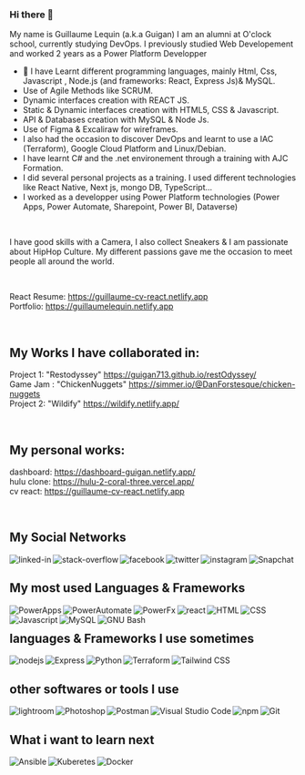 ### Hi there 👋

 My name is Guillaume Lequin (a.k.a Guigan) 
 I am an alumni at O'clock school, currently studying DevOps.
 I previously studied Web Developement and worked 2 years as a Power Platform Developper
  - 🔭 I have Learnt different programming languages, mainly Html, Css, Javascript , Node.js (and frameworks: React, Express Js)& MySQL.
  - Use of Agile Methods like SCRUM.
  - Dynamic interfaces creation with REACT JS.
  - Static & Dynamic interfaces creation with HTML5, CSS & Javascript.
  - API & Databases creation with MySQL & Node Js.
  - Use of Figma & Excaliraw for wireframes.
  - I also had the occasion to discover DevOps and learnt to use a IAC (Terraform), Google Cloud Platform and Linux/Debian.
  - I have learnt C# and the .net environement through a training with AJC Formation.
  - I did several personal projects as a training. I used different technologies like React Native, Next js, mongo DB, TypeScript...
  - I worked as a developper using Power Platform technologies (Power Apps, Power Automate, Sharepoint, Power BI, Dataverse)

<br>

   I have good skills with a Camera, I also collect Sneakers & I am passionate about HipHop Culture. My different passions gave me the occasion to meet people all around the world. 
  
<br>

React Resume: https://guillaume-cv-react.netlify.app
<br>
Portfolio: https://guillaumelequin.netlify.app

<br>

## My Works I have collaborated in: 

Project 1: "Restodyssey" https://guigan713.github.io/restOdyssey/
<br>
Game Jam : "ChickenNuggets" https://simmer.io/@DanForstesque/chicken-nuggets
<br>
Project 2: "Wildify" https://wildify.netlify.app/

<br>

## My personal works:

dashboard: https://dashboard-guigan.netlify.app/
<br>
hulu clone: https://hulu-2-coral-three.vercel.app/
<br>
cv react: https://guillaume-cv-react.netlify.app

<br>

## My Social Networks
[<img align="left" alt="linked-in" src="https://img.shields.io/badge/linkedin-%230077B5.svg?&style=for-the-badge&logo=linkedin&logoColor=white&style=plastic" />](https://www.linkedin.com/in/guillaume-lequin-500866171/)
[<img align="left" alt="stack-overflow" src="https://shields.io/badge/-Stack%20Overflow-F58025?&logo=Stack%20Overflow&logoColor=white&style=plastic" />](https://stackoverflow.com/users/16815620/guillaume-lequin)
[<img align="left" alt="facebook" src="https://img.shields.io/badge/facebook-%231877F2.svg?&style=for-the-badge&logo=facebook&logoColor=white&style=plastic" />](https://www.facebook.com/riley.macfadden/)
[<img align="left" alt="twitter" src="https://img.shields.io/badge/twitter-%231DA1F2.svg?&style=for-the-badge&logo=twitter&logoColor=white&style=plastic" />](https://twitter.com/Guigan713)
[<img align="left" alt="instagram" src="https://shields.io/badge/-Instagram-ff69b4?&logo=Instagram&logoColor=white&style=plastic" />](https://www.instagram.com/Guigan713)
[<img align="left" alt="Snapchat" src="https://shields.io/badge/-Snapchat-FFFC00?&logo=Snapchat&logoColor=white&style=plastic" />](https://www.snapchat.com/Guigan713)


<br>


## My most used Languages & Frameworks
<img align="left" alt="PowerApps" src="https://shields.io/badge/-Power%20Apps-742774?&logo=Power%20Apps&logoColor=white&style=plastic" />
<img align="left" alt="PowerAutomate" src="https://shields.io/badge/-Power%20Automate-0066FF?&logo=Power%20Automate&logoColor=white&style=plastic" />
<img align="left" alt="PowerFx" src="https://shields.io/badge/-Power%20Fx-7F2157?&logo=Power%20Fx&logoColor=white&style=plastic" />
<img align="left" alt="react" src="https://shields.io/badge/-React-61DAFB?&logo=React&logoColor=white&style=plastic" />
<img align="left" alt="HTML" src="https://shields.io/badge/-HTML5-E34F26?&logo=HTML5&logoColor=white&style=plastic" />
<img align="left" alt="CSS" src="https://shields.io/badge/-CSS3-1572B6?&logo=CSS3&logoColor=white&style=plastic" />
<img align="left" alt="Javascript" src="https://shields.io/badge/-JavaScript-F7DF1E?&logo=JavaScript&logoColor=white&style=plastic" />
<img align="left" alt="MySQL" src="https://shields.io/badge/-MySQL-4479A1?&logo=MySQL&logoColor=white&style=plastic" />
<img align="left" alt="GNU Bash" src="https://shields.io/badge/-GNU%20Bash-4EAA25?&logo=GNU%20Bash&logoColor=white&style=plastic" />


<br>


## languages & Frameworks I use sometimes
<img align="left" alt="nodejs" src="https://img.shields.io/badge/node.js%20-%2343853D.svg?&style=for-the-badge&logo=node.js&logoColor=white&style=plastic" />
<img align="left" alt="Express" src="https://shields.io/badge/-Express-000000?&logo=Express&logoColor=white&style=plastic" />
<img align="left" alt="Python" src="https://shields.io/badge/-Python-3776AB?&logo=Python&logoColor=white&style=plastic" />
<img align="left" alt="Terraform" src="https://shields.io/badge/-Terraform-7B42BC?&logo=Terraform&logoColor=white&style=plastic" />
<img align="left" alt="Tailwind CSS" src="https://shields.io/badge/-Tailwind%20CSS-38B2AC?&logo=Tailwind%20CSS&logoColor=white&style=plastic" />

<br>


## other softwares or tools I use 
<img align="left" alt="lightroom" src="https://shields.io/badge/-Adobe%20Lightroom-31A8FF?&logo=Adobe%20Lightroom&logoColor=white&style=plastic" />
<img align="left" alt="Photoshop" src="https://shields.io/badge/-Adobe%20Photoshop-31A8FF?&logo=Adobe%20Photoshop&logoColor=white&style=plastic" />
<img align="left" alt="Postman" src="https://shields.io/badge/-Postman-FF6C37?&logo=Postman&logoColor=white&style=plastic" />
<img align="left" alt="Visual Studio Code" src="https://shields.io/badge/-Visual%20Studio%20Code-007ACC?&logo=Visual%20Studio%20Code&logoColor=white&style=plastic" />
<img align="left" alt="npm" src="https://shields.io/badge/-npm-CB3837?&logo=npm&logoColor=white&style=plastic" />
<img align="left" alt="Git" src="https://shields.io/badge/-Git-F05032?&logo=Git&logoColor=white&style=plastic" />
<!-- <img align="left" alt="Gulp" src="https://shields.io/badge/-Gulp-CF4647?&logo=Gulp&logoColor=white&style=plastic" /> -->
<!-- <img align="left" alt="Linux" src="https://shields.io/badge/-Linux-FCC624?&logo=Linux&logoColor=white&style=plastic" /> -->
<!-- <img align="left" alt="Raspberry Pi" src="https://shields.io/badge/-Raspberry%20Pi-A22846?&logo=Raspberry%20Pi&logoColor=white&style=plastic" /> -->


<br>


## What i want to learn next
<img align="left" alt="Ansible" src="https://shields.io/badge/-Ansible-EE0000?&logo=Ansible&logoColor=white&style=plastic" />
<img align="left" alt="Kuberetes" src="https://shields.io/badge/-Kubernetes-326CE5?&logo=Kubernetes&logoColor=white&style=plastic" />
<img align="left" alt="Docker" src="https://shields.io/badge/-Docker-2496ED?&logo=Docker&logoColor=white&style=plastic" />
